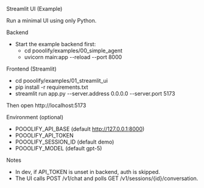 Streamlit UI (Example)

Run a minimal UI using only Python.

Backend

- Start the example backend first:
  - cd pooolify/examples/00_simple_agent
  - uvicorn main:app --reload --port 8000

Frontend (Streamlit)

- cd pooolify/examples/01_streamlit_ui
- pip install -r requirements.txt
- streamlit run app.py --server.address 0.0.0.0 --server.port 5173

Then open http://localhost:5173

Environment (optional)

- POOOLIFY_API_BASE (default http://127.0.0.1:8000)
- POOOLIFY_API_TOKEN
- POOOLIFY_SESSION_ID (default demo)
- POOOLIFY_MODEL (default gpt-5)

Notes

- In dev, if API_TOKEN is unset in backend, auth is skipped.
- The UI calls POST /v1/chat and polls GET /v1/sessions/{id}/conversation.
